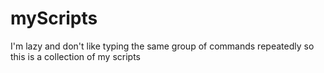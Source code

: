 # myScripts

I'm lazy and don't like typing the same group of commands repeatedly so this is a collection of my scripts
